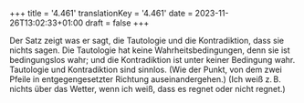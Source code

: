 +++
title = '4.461'
translationKey = '4.461'
date = 2023-11-26T13:02:33+01:00
draft = false
+++

Der Satz zeigt was er sagt, die Tautologie und die Kontradiktion, dass sie nichts sagen.
Die Tautologie hat keine Wahrheitsbedingungen, denn sie ist bedingungslos wahr; und die Kontradiktion ist unter keiner Bedingung wahr.
Tautologie und Kontradiktion sind sinnlos.
(Wie der Punkt, von dem zwei Pfeile in entgegengesetzter Richtung auseinandergehen.)
(Ich weiß z. B. nichts über das Wetter, wenn ich weiß, dass es regnet oder nicht regnet.)
